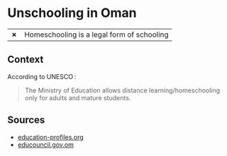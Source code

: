 # Unschooling in Oman
| | |
|-|-|
| __✗__ | Homeschooling is a legal form of schooling |

## Context

According to UNESCO :

> The Ministry of Education allows distance learning/homeschooling only for adults and mature students.

## Sources

* [education-profiles.org](https://education-profiles.org/northern-africa-and-western-asia/oman/~non-state-actors-in-education)
* [educouncil.gov.om](https://www.educouncil.gov.om/en/page.php?scrollto=start&id=15)

